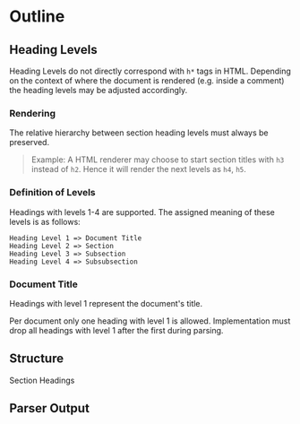 # Outline

## Heading Levels

Heading Levels do not directly correspond with `h*` tags in HTML. Depending on the context of where the document is rendered (e.g. inside a comment) the heading levels may be adjusted accordingly.

### Rendering

The relative hierarchy between section heading levels must always be preserved.

> Example: A HTML renderer may choose to start section titles with `h3` instead of `h2`. Hence it will render the next levels as `h4`, `h5`.


### Definition of Levels

Headings with levels 1-4 are supported.
The assigned meaning of these levels is as follows:

```
Heading Level 1 => Document Title
Heading Level 2 => Section
Heading Level 3 => Subsection
Heading Level 4 => Subsubsection
```

### Document Title

Headings with level 1 represent the document's title.

Per document only one heading with level 1 is allowed. Implementation must drop all headings with level 1 after the first during parsing.

## Structure

Section Headings

## Parser Output


